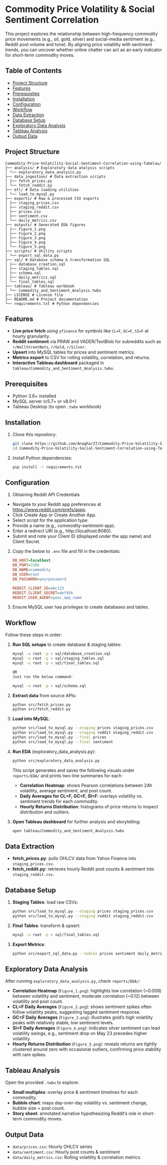 # Commodity Price Volatility & Social Sentiment Correlation

This project explores the relationship between high-frequency commodity price movements (e.g., oil, gold, silver) and social-media sentiment (e.g., Reddit post volume and tone). By aligning price volatility with sentiment trends, you can uncover whether online chatter can act as an early indicator for short-term commodity moves.

## Table of Contents

- [Project Structure](#project-structure)
- [Features](#features)
- [Prerequisites](#prerequisites)
- [Installation](#installation)
- [Configuration](#configuration)
- [Workflow](#workflow)
- [Data Extraction](#data-extraction)
- [Database Setup](#database-setup)
- [Exploratory Data Analysis](#exploratory-data-analysis)
- [Tableau Analysis](#tableau-analysis)
- [Output Data](#output-data)

## Project Structure

```
Commodity-Price-Volatility-Social-Sentiment-Correlation-using-Tabelau/
├── analysis/ # Exploratory data analysis scripts
│ └── exploratory_data_analysis.py
├── data_ingestion/ # Data extraction scripts
│ ├── fetch_prices.py
│ └── fetch_reddit.py
├── etl/ # Data loading utilities
│ └── load_to_mysql.py
├── exports/ # Raw & processed CSV exports
│ ├── staging_prices.csv
│ ├── staging_reddit.csv
│ ├── prices.csv
│ ├── sentiment.csv
│ └── daily_metrics.csv
├── outputs/ # Generated EDA figures
│ ├── Figure_1.png
│ ├── Figure_2.png
│ ├── Figure_3.png
│ ├── Figure_4.png
│ └── Figure_5.png
├── scripts/ # Utility scripts
│ └── export_sql_data.py
├── sql/ # Database schema & transformation SQL
│ ├── database_creation.sql
│ ├── staging_tables.sql
│ ├── schema.sql
│ ├── daily_metrics.sql
│ └── final_tables.sql
├── tableau/ # Tableau workbook
│ └── Commodity_and_Sentiment_Analysis.twbx
├── LICENSE # License file
├── README.md # Project documentation
└── requirements.txt # Python dependencies

```

## Features

- **Live price fetch** using `yfinance` for symbols like `CL=F`, `GC=F`, `SI=F` at hourly granularity.
- **Reddit sentiment** via PRAW and VADER/TextBlob for subreddits such as `r/WallStreetBets`, `r/Gold`, `r/Silver`.
- **Upsert** into MySQL tables for prices and sentiment metrics.
- **Metrics export** to CSV for rolling volatility, correlation, and returns.
- **Interactive Tableau dashboard** packaged in `tableau/Commodity_and_Sentiment_Analysis.twbx`.

## Prerequisites

- Python 3.8+ installed  
- MySQL server (v5.7+ or v8.0+)  
- Tableau Desktop (to open `.twbx` workbook)  

## Installation

1. Clone this repository:  
   ```bash
   git clone https://github.com/Anaghar27/Commodity-Price-Volatility-Social-Sentiment-Correlation-using-Tabelau.git
   cd Commodity-Price-Volatility-Social-Sentiment-Correlation-using-Tabelau
   ```
2. Install Python dependencies:  
   ```bash
   pip install -r requirements.txt
   ```

## Configuration

1. Obtaining Reddit API Credentials
- Navigate to your Reddit app preferences at https://www.reddit.com/prefs/apps.
- Click Create App or Create Another App.
- Select script for the application type.
- Provide a name (e.g., commodity-sentiment-app).
- Enter a redirect URI (e.g., http://localhost:8080).
- Submit and note your Client ID (displayed under the app name) and Client Secret.

2. Copy the below to `.env` file and fill in the credentials:  
   ```ini
   DB_HOST=localhost
   DB_PORT=3306
   DB_NAME=commodity
   DB_USER=root
   DB_PASSWORD=yourpassword

   REDDIT_CLIENT_ID=abc123
   REDDIT_CLIENT_SECRET=def456
   REDDIT_USER_AGENT=your_app_name
   ```
3. Ensure MySQL user has privileges to create databases and tables.

## Workflow

Follow these steps in order:

1. **Run SQL setups** to create database & staging tables:
   ```bash
   mysql -u root -p < sql/database_creation.sql
   mysql -u root -p < sql/staging_tables.sql
   mysql -u root -p < sql/final_tables.sql

   OR 
   Just run the below command:

   mysql -u root -p < sql/schema.sql
   ```
2. **Extract data** from source APIs:
   ```bash
   python src/fetch_prices.py
   python src/fetch_reddit.py
   ```
3. **Load into MySQL**:
   ```bash
   python src/load_to_mysql.py --staging prices staging_prices.csv
   python src/load_to_mysql.py --staging reddit staging_reddit.csv
   python src/load_to_mysql.py --final prices
   python src/load_to_mysql.py --final sentiment
   ```
4. **Run EDA** (exploratory_data_analysis.py):
   ```bash
   python src/exploratory_data_analysis.py
   ```
   This script generates and saves the following visuals under `reports/EDA/` and prints two-line summaries for each:
   - **Correlation Heatmap**: shows Pearson correlations between 24h volatility, average sentiment, and post count.
   - **Daily Averages for CL=F, GC=F, SI=F**: overlays volatility vs. sentiment trends for each commodity.
   - **Hourly Returns Distribution**: histograms of price returns to inspect distribution and outliers.

5. **Open Tableau dashboard** for further analysis and storytelling:
   ```bash
   open tableau/Commodity_and_Sentiment_Analysis.twbx
   ```

## Data Extraction

- **fetch_prices.py**: pulls OHLCV data from Yahoo Finance into `staging_prices.csv`.
- **fetch_reddit.py**: retrieves hourly Reddit post counts & sentiment into `staging_reddit.csv`.

## Database Setup

1. **Staging Tables**: load raw CSVs:
   ```bash
   python src/load_to_mysql.py --staging prices staging_prices.csv
   python src/load_to_mysql.py --staging reddit staging_reddit.csv
   ```
2. **Final Tables**: transform & upsert:
   ```bash
   mysql -u root -p < sql/final_tables.sql
   ```
3. **Export Metrics**:
   ```bash
   python src/export_sql_data.py --tables prices sentiment daily_metrics
   ```

## Exploratory Data Analysis

After running `exploratory_data_analysis.py`, check `reports/EDA/`:

- **Correlation Heatmap** (`Figure_1.png`): highlights low correlation (~0.008) between volatility and sentiment, moderate correlation (~0.12) between volatility and post count.
- **CL=F Daily Averages** (`Figure_2.png`): shows sentiment spikes often follow volatility peaks, suggesting lagged sentiment response.
- **GC=F Daily Averages** (`Figure_3.png`): illustrates gold’s high volatility peaks with relatively stable, low sentiment levels.
- **SI=F Daily Averages** (`Figure_4.png`): indicates silver sentiment can lead volatility swings, e.g., sentiment drop on May 23 precedes higher volatility.
- **Hourly Returns Distribution** (`Figure_5.png`): reveals returns are tightly clustered around zero with occasional outliers, confirming price stability with rare spikes.

## Tableau Analysis

Open the provided `.twbx` to explore:

- **Small multiples**: overlay price & sentiment timelines for each commodity.
- **Bubble chart**: maps day-over-day volatility vs. sentiment change, bubble size = post count.
- **Story sheet**: annotated narrative hypothesizing Reddit’s role in short-term commodity moves.

## Output Data

- `data/prices.csv`: Hourly OHLCV series  
- `data/sentiment.csv`: Hourly post counts & sentiment  
- `data/daily_metrics.csv`: Rolling volatility & correlation metrics  
